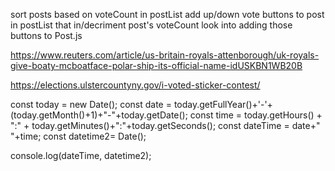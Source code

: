 sort posts based on voteCount in postList
add up/down vote buttons to post in postList that in/decriment post's voteCount
  look into adding those buttons to Post.js

https://www.reuters.com/article/us-britain-royals-attenborough/uk-royals-give-boaty-mcboatface-polar-ship-its-official-name-idUSKBN1WB20B

  https://elections.ulstercountyny.gov/i-voted-sticker-contest/


  const today = new Date();
  const date = today.getFullYear()+'-'+(today.getMonth()+1)+"-"+today.getDate();
  const time = today.getHours() + ":" + today.getMinutes()+":"+today.getSeconds();
  const dateTime = date+" "+time;
  const datetime2= Date();

  console.log(dateTime, datetime2);